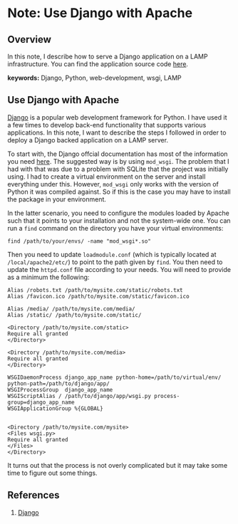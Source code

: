 # Note: Use Django with Apache


## Overview

In this note, I describe how to serve a Django application on a LAMP infrastructure.
You can find the application source code <a href="https://github.com/pockerman/hmmtuf_app">here</a>.


**keywords:** Django, Python, web-development, wsgi, LAMP

##  Use Django with Apache

<a href="https://www.djangoproject.com/">Django</a> is a popular web development framework for Python. I have used it a few times to develop back-end functionality
that supports various applications. In this note, I want to describe the steps I followed in order to deploy a Django backed application on a LAMP server.

To start with, the Django offcial documentation has most of the information you need <a href="https://docs.djangoproject.com/en/3.2/howto/deployment/wsgi/modwsgi/">here</a>. 
The suggested way is by using ```mod_wsgi```. The problem that I had with that was due to a problem with SQLite that the project was initially using. I had to create a virtual environment on the server and install everything under this. However, ```mod_wsgi``` only works with the version of Python it was compiled against. So if this is the case you may have to install the package in your environment. 

In the latter scenario, you need to configure the modules loaded by Apache such that it points to your installation and not the system-wide one. You can run a ```find``` command on the directory you have your virtual environments:

```
find /path/to/your/envs/ -name "mod_wsgi*.so"
```

Then you need to update ```loadmodule.conf``` (which is typically located at ```/local/apache2/etc/```) to point to the path given by ```find```.
You then need to update the ```httpd.conf``` file according to your needs. You will need to provide as a minimum the following:

```
Alias /robots.txt /path/to/mysite.com/static/robots.txt
Alias /favicon.ico /path/to/mysite.com/static/favicon.ico

Alias /media/ /path/to/mysite.com/media/
Alias /static/ /path/to/mysite.com/static/

<Directory /path/to/mysite.com/static>
Require all granted
</Directory>

<Directory /path/to/mysite.com/media>
Require all granted
</Directory>

WSGIDaemonProcess django_app_name python-home=/path/to/virtual/env/ python-path=/path/to/django/app/
WSGIProcessGroup  django_app_name
WSGIScriptAlias / /path/to/django/app/wsgi.py process-group=django_app_name
WSGIApplicationGroup %{GLOBAL}


<Directory /path/to/mysite.com/mysite>
<Files wsgi.py>
Require all granted
</Files>
</Directory>
```

It turns out that the process is not overly complicated but it may take some time to figure out some things. 


## References

1. <a href="https://www.djangoproject.com/">Django</a>

